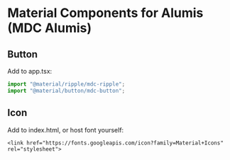 # Material Components for Alumis (MDC Alumis)

## Button

Add to app.tsx:

```js
import "@material/ripple/mdc-ripple";
import "@material/button/mdc-button";
```

## Icon

Add to index.html, or host font yourself:

```
<link href="https://fonts.googleapis.com/icon?family=Material+Icons" rel="stylesheet">
```